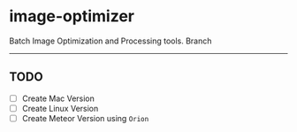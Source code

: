 # image-optimizer
Batch Image Optimization and Processing tools. 
Branch

---
## TODO
- [ ] Create Mac Version
- [ ] Create Linux Version
- [ ] Create Meteor Version using `Orion`